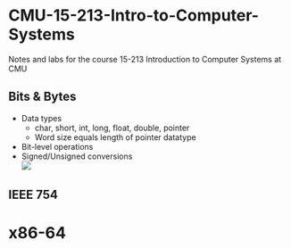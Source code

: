 # CMU-15-213-Intro-to-Computer-Systems
Notes and labs for the course 15-213 Introduction to Computer Systems at CMU

## Bits & Bytes
* Data types
    * char, short, int, long, float, double, pointer
    * Word size equals length of pointer datatype
* Bit-level operations
* Signed/Unsigned conversions  
    <img src="Note_Images/signed/unsigned_conversion.png">


## IEEE 754

# x86-64